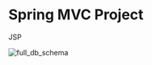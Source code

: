 # Spring MVC Project

JSP


![full_db_schema](http://images.vfl.ru/ii/1502987246/ff9473a7/18281860.jpg)